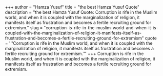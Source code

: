 +++
author = "Hamza Yusuf"
title = "the best Hamza Yusuf Quote"
description = "the best Hamza Yusuf Quote: Corruption is rife in the Muslim world, and when it is coupled with the marginalization of religion, it manifests itself as frustration and becomes a fertile recruiting ground for extremism."
slug = "corruption-is-rife-in-the-muslim-world-and-when-it-is-coupled-with-the-marginalization-of-religion-it-manifests-itself-as-frustration-and-becomes-a-fertile-recruiting-ground-for-extremism"
quote = '''Corruption is rife in the Muslim world, and when it is coupled with the marginalization of religion, it manifests itself as frustration and becomes a fertile recruiting ground for extremism.'''
+++
Corruption is rife in the Muslim world, and when it is coupled with the marginalization of religion, it manifests itself as frustration and becomes a fertile recruiting ground for extremism.
